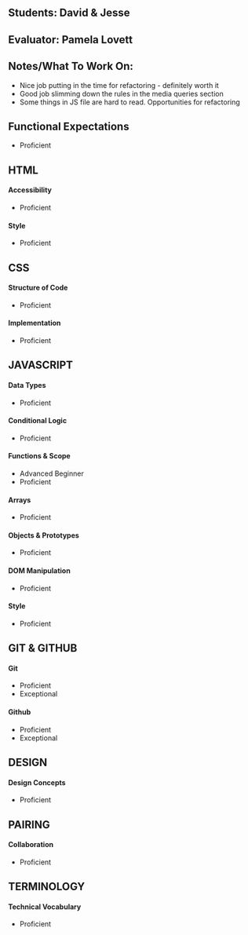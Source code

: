 ## Students: David & Jesse
## Evaluator: Pamela Lovett
## Notes/What To Work On:

- Nice job putting in the time for refactoring - definitely worth it 
- Good job slimming down the rules in the media queries section
- Some things in JS file are hard to read. Opportunities for refactoring

## Functional Expectations

* Proficient  

## HTML

#### Accessibility
  
* Proficient  

#### Style

* Proficient  

## CSS

#### Structure of Code

* Proficient  

#### Implementation
  
* Proficient  

## JAVASCRIPT

#### Data Types
 
* Proficient  

#### Conditional Logic
  
* Proficient  

#### Functions & Scope

* Advanced Beginner  
* Proficient    

#### Arrays

* Proficient  

#### Objects & Prototypes
  
* Proficient  

#### DOM Manipulation

* Proficient  

#### Style
  
* Proficient  

## GIT & GITHUB

#### Git
 
* Proficient  
* Exceptional  

#### Github
 
* Proficient  
* Exceptional  


## DESIGN

#### Design Concepts

* Proficient  

## PAIRING

#### Collaboration
  
* Proficient  

## TERMINOLOGY

#### Technical Vocabulary

* Proficient
